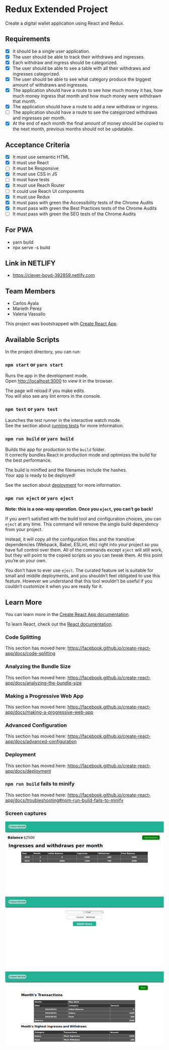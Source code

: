 # Redux Extended Project

Create a digital wallet application using React and Redux.

## Requirements

- [x] It should be a single user application.
- [x] The user should be able to track their withdraws and ingresses.
- [x] Each withdraw and ingress should be categorized.
- [x] The user should be able to see a table with all their withdraws and ingresses categorized.
- [x] The user should be able to see what category produce the biggest amount of withdraws and ingresses.
- [x] The application should have a route to see how much money it has, how much money ingress that month and how much money were withdrawn that month.
- [x] The application should have a route to add a new withdraw or ingress.
- [ ] The application should have a route to see the categorized withdraws and ingresses per month.
- [x] At the end of each month the final amount of money should be copied to the next month, previous months should not be updatable.

## Acceptance Criteria

- [x] It must use semantic HTML
- [x] It must use React
- [ ] It must be Responsive
- [x] It must use CSS in JS
- [ ] It must have tests
- [x] It must use Reach Router
- [ ] It could use Reach UI components
- [x] It must use Redux
- [x] It must pass with green the Accessibility tests of the Chrome Audits
- [x] It must pass with green the Best Practices tests of the Chrome Audits
- [ ] It must pass with green the SEO tests of the Chrome Audits

## For PWA

- yarn build
- npx serve -s build

## Link in NETLIFY

- https://clever-boyd-392859.netlify.com

## Team Members

- Carlos Ayala
- Marieth Pérez
- Valeria Vassallo

This project was bootstrapped with [Create React App](https://github.com/facebook/create-react-app).

## Available Scripts

In the project directory, you can run:

### `npm start` or `yarn start`

Runs the app in the development mode.<br>
Open [http://localhost:3000](http://localhost:3000) to view it in the browser.

The page will reload if you make edits.<br>
You will also see any lint errors in the console.

### `npm test` or `yarn test`

Launches the test runner in the interactive watch mode.<br>
See the section about [running tests](https://facebook.github.io/create-react-app/docs/running-tests) for more information.

### `npm run build` or `yarn build`

Builds the app for production to the `build` folder.<br>
It correctly bundles React in production mode and optimizes the build for the best performance.

The build is minified and the filenames include the hashes.<br>
Your app is ready to be deployed!

See the section about [deployment](https://facebook.github.io/create-react-app/docs/deployment) for more information.

### `npm run eject` or `yarn eject`

**Note: this is a one-way operation. Once you `eject`, you can’t go back!**

If you aren’t satisfied with the build tool and configuration choices, you can `eject` at any time. This command will remove the single build dependency from your project.

Instead, it will copy all the configuration files and the transitive dependencies (Webpack, Babel, ESLint, etc) right into your project so you have full control over them. All of the commands except `eject` will still work, but they will point to the copied scripts so you can tweak them. At this point you’re on your own.

You don’t have to ever use `eject`. The curated feature set is suitable for small and middle deployments, and you shouldn’t feel obligated to use this feature. However we understand that this tool wouldn’t be useful if you couldn’t customize it when you are ready for it.

## Learn More

You can learn more in the [Create React App documentation](https://facebook.github.io/create-react-app/docs/getting-started).

To learn React, check out the [React documentation](https://reactjs.org/).

### Code Splitting

This section has moved here: https://facebook.github.io/create-react-app/docs/code-splitting

### Analyzing the Bundle Size

This section has moved here: https://facebook.github.io/create-react-app/docs/analyzing-the-bundle-size

### Making a Progressive Web App

This section has moved here: https://facebook.github.io/create-react-app/docs/making-a-progressive-web-app

### Advanced Configuration

This section has moved here: https://facebook.github.io/create-react-app/docs/advanced-configuration

### Deployment

This section has moved here: https://facebook.github.io/create-react-app/docs/deployment

### `npm run build` fails to minify

This section has moved here: https://facebook.github.io/create-react-app/docs/troubleshooting#npm-run-build-fails-to-minify

### Screen captures

![Main screen](images/pic01.png)
![new transaction](images/pic02.png)
![Month detail](images/pic03.png)
